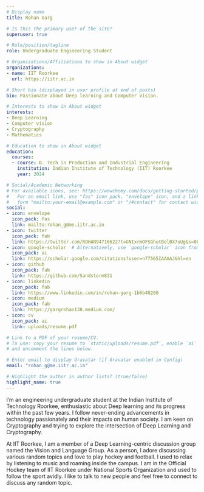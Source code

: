 ```yaml
---
# Display name
title: Rohan Garg

# Is this the primary user of the site?
superuser: true

# Role/position/tagline
role: Undergraduate Engineering Student

# Organizations/Affiliations to show in About widget
organizations:
- name: IIT Roorkee
  url: https://iitr.ac.in

# Short bio (displayed in user profile at end of posts)
bio: Passionate about Deep learning and Computer Vision.

# Interests to show in About widget
interests:
- Deep Learning
- Computer vision
- Cryptography
- Mathematics

# Education to show in About widget
education:
  courses:
  - course: B. Tech in Production and Industrial Engineering
    institution: Indian Institute of Technology (IIT) Roorkee
    year: 2024

# Social/Academic Networking
# For available icons, see: https://wowchemy.com/docs/getting-started/page-builder/#icons
#   For an email link, use "fas" icon pack, "envelope" icon, and a link in the
#   form "mailto:your-email@example.com" or "/#contact" for contact widget.
social:
- icon: envelope
  icon_pack: fas
  link: mailto:rohan_g@me.iitr.ac.in
- icon: twitter
  icon_pack: fab
  link: https://twitter.com/ROHAN94716622?t=GNIxrmOFSGhutBelBX7uUg&s=08
- icon: google-scholar  # Alternatively, use `google-scholar` icon from `ai` icon pack
  icon_pack: ai
  link: https://scholar.google.com/citations?user=n77565IAAAAJ&hl=en
- icon: github
  icon_pack: fab
  link: https://github.com/Sandstorm831
- icon: linkedin
  icon_pack: fab
  link: https://www.linkedin.com/in/rohan-garg-1b6b40200
- icon: medium
  icon_pack: fab
  link: https://gargrohan138.medium.com/
- icon: cv
  icon_pack: ai
  link: uploads/resume.pdf

# Link to a PDF of your resume/CV.
# To use: copy your resume to `static/uploads/resume.pdf`, enable `ai` icons in `params.toml`, 
# and uncomment the lines below.

# Enter email to display Gravatar (if Gravatar enabled in Config)
email: "rohan_g@me.iitr.ac.in"

# Highlight the author in author lists? (true/false)
highlight_name: true
---
```


I’m an engineering undergraduate student at the Indian Institute of Technology Roorkee, enthusiastic about Deep learning and its progress within the past few years. I follow never-ending advancements in technology passionately and their impacts on human society. I am keen on Cryptography and trying to explore the intersection of Deep Learning and Cryptography.

At IIT Roorkee, I am a member of a Deep Learning-centric discussion group named the Vision and Language Group. As a person, I adore discussing various random topics and love to play hockey and football. I used to relax by listening to music and roaming inside the campus. I am in the Official Hockey team of IIT Roorkee under National Sports Organization and used to follow the sport avidly. I like to talk to new people and feel free to connect to discuss any random topic.


